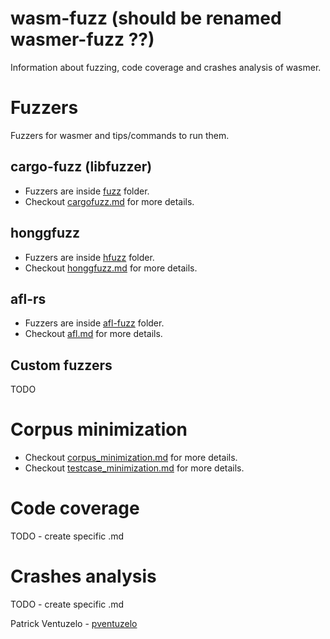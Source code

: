 # wasm-fuzz (should be renamed wasmer-fuzz ??)

Information about fuzzing, code coverage and crashes analysis of wasmer.

# Fuzzers

Fuzzers for wasmer and tips/commands to run them.

## cargo-fuzz (libfuzzer)

- Fuzzers are inside [fuzz](fuzz) folder.
- Checkout [cargofuzz.md](cargofuzz.md) for more details.

## honggfuzz

- Fuzzers are inside [hfuzz](hfuzz) folder.
- Checkout [honggfuzz.md](honggfuzz.md) for more details.

## afl-rs

- Fuzzers are inside [afl-fuzz](afl-fuzz) folder.
- Checkout [afl.md](afl.md) for more details.

## Custom fuzzers

TODO

# Corpus minimization

- Checkout [corpus_minimization.md](corpus_minimization.md) for more details.
- Checkout [testcase_minimization.md](testcase_minimization.md) for more details.

# Code coverage

TODO - create specific .md

# Crashes analysis

TODO - create specific .md

Patrick Ventuzelo - [pventuzelo](https://github.com/pventuzelo)
